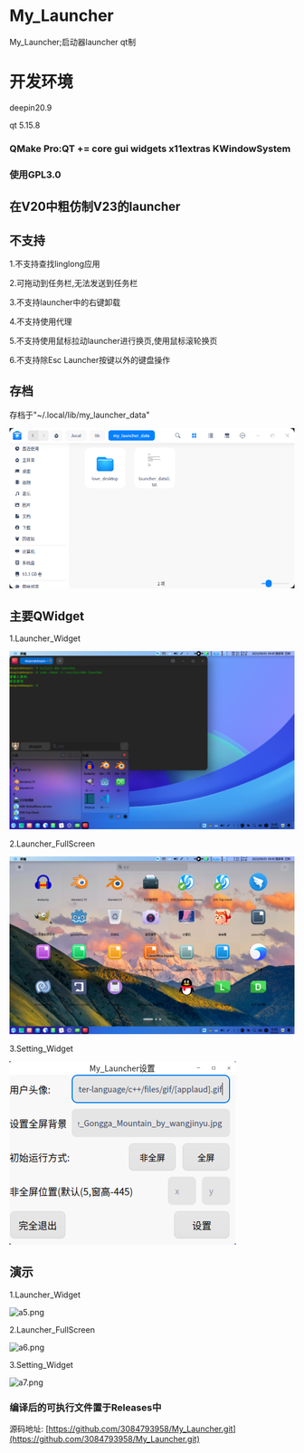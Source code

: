 # My_Launcher
My_Launcher;启动器launcher qt制

# 开发环境

deepin20.9

qt 5.15.8
### QMake Pro:QT += core gui widgets x11extras KWindowSystem
### 使用GPL3.0
## 在V20中粗仿制V23的launcher
## 不支持

1.不支持查找linglong应用

2.可拖动到任务栏,无法发送到任务栏

3.不支持launcher中的右键卸载

4.不支持使用代理

5.不支持使用鼠标拉动launcher进行换页,使用鼠标滚轮换页

6.不支持除Esc Launcher按键以外的键盘操作

## 存档
存档于"~/.local/lib/my_launcher_data"

![a1.png](show/a1.png)

## 主要QWidget

1.Launcher_Widget

![a2.png](show/a2.png)

2.Launcher_FullScreen

![a3.png](show/a3.png)

3.Setting_Widget

![a4.png](show/a4.png)

## 演示
1.Launcher_Widget

![a5.png](show/a5.gif)

2.Launcher_FullScreen

![a6.png](show/a6.gif)

3.Setting_Widget

![a7.png](show/a7.gif)

### 编译后的可执行文件置于Releases中
源码地址: [https://github.com/3084793958/My_Launcher.git](https://github.com/3084793958/My_Launcher.git)

